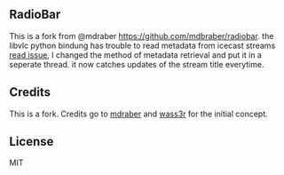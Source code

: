 ## RadioBar

This is a fork from @mdraber https://github.com/mdbraber/radiobar.
the libvlc python bindung has trouble to read metadata from icecast streams [read issue](https://code.videolan.org/videolan/vlc/-/issues/21057), I changed the method of metadata retrieval and put it in a seperate thread. it now catches updates of the stream title everytime.

## Credits
This is a fork.
Credits go to [mdraber](https://github.com/mdbraber/radiobar) and [wass3r](https://github.com/wass3r/RadioBar/) for the initial concept.

## License
MIT

